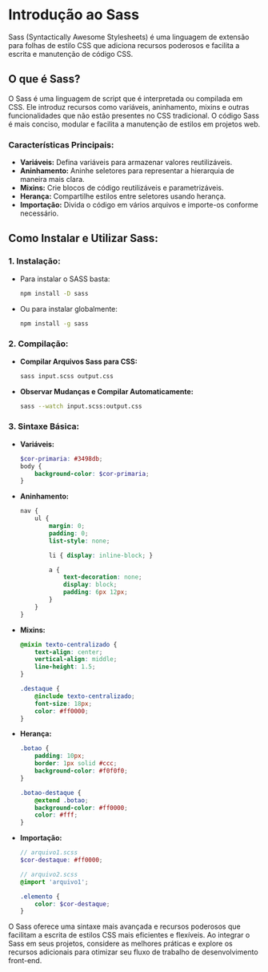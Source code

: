 # Introdução ao Sass

Sass (Syntactically Awesome Stylesheets) é uma linguagem de extensão para folhas de estilo CSS que adiciona recursos poderosos e facilita a escrita e manutenção de código CSS. 

## O que é Sass?

O Sass é uma linguagem de script que é interpretada ou compilada em CSS. Ele introduz recursos como variáveis, aninhamento, mixins e outras funcionalidades que não estão presentes no CSS tradicional. O código Sass é mais conciso, modular e facilita a manutenção de estilos em projetos web.

### Características Principais:

- **Variáveis:** Defina variáveis para armazenar valores reutilizáveis.
- **Aninhamento:** Aninhe seletores para representar a hierarquia de maneira mais clara.
- **Mixins:** Crie blocos de código reutilizáveis e parametrizáveis.
- **Herança:** Compartilhe estilos entre seletores usando herança.
- **Importação:** Divida o código em vários arquivos e importe-os conforme necessário.

## Como Instalar e Utilizar Sass:

### 1. Instalação:

- Para instalar o SASS basta:

    ```bash
    npm install -D sass
    ```

- Ou para instalar globalmente:

    ```bash
    npm install -g sass
    ```

### 2. Compilação:

- **Compilar Arquivos Sass para CSS:**

    ```bash
    sass input.scss output.css
    ```

- **Observar Mudanças e Compilar Automaticamente:**

    ```bash
    sass --watch input.scss:output.css
    ```

### 3. Sintaxe Básica:

- **Variáveis:**

    ```scss
    $cor-primaria: #3498db;
    body {
        background-color: $cor-primaria;
    }
    ```

- **Aninhamento:**

    ```scss
    nav {
        ul {
            margin: 0;
            padding: 0;
            list-style: none;

            li { display: inline-block; }

            a {
                text-decoration: none;
                display: block;
                padding: 6px 12px;
            }
        }
    }
    ```

- **Mixins:**

    ```scss
    @mixin texto-centralizado {
        text-align: center;
        vertical-align: middle;
        line-height: 1.5;
    }

    .destaque {
        @include texto-centralizado;
        font-size: 18px;
        color: #ff0000;
    }
    ```

- **Herança:**

    ```scss
    .botao {
        padding: 10px;
        border: 1px solid #ccc;
        background-color: #f0f0f0;
    }

    .botao-destaque {
        @extend .botao;
        background-color: #ff0000;
        color: #fff;
    }
    ```

- **Importação:**

    ```scss
    // arquivo1.scss
    $cor-destaque: #ff0000;
    
    // arquivo2.scss
    @import 'arquivo1';
    
    .elemento {
        color: $cor-destaque;
    }
    ```

O Sass oferece uma sintaxe mais avançada e recursos poderosos que facilitam a escrita de estilos CSS mais eficientes e flexíveis. Ao integrar o Sass em seus projetos, considere as melhores práticas e explore os recursos adicionais para otimizar seu fluxo de trabalho de desenvolvimento front-end.